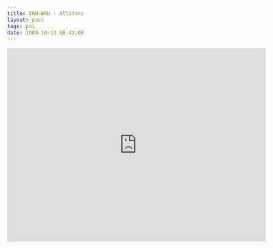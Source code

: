 ```yaml
---
title: IRN-BRU - Allstars
layout: post
tags: poi
date: 2008-10-13 08:43:00
---
```

<iframe width="603" height="452" src="https://www.youtube.com/embed/0UNSPSk_WpE" frameborder="0" allowfullscreen="true"></iframe>
